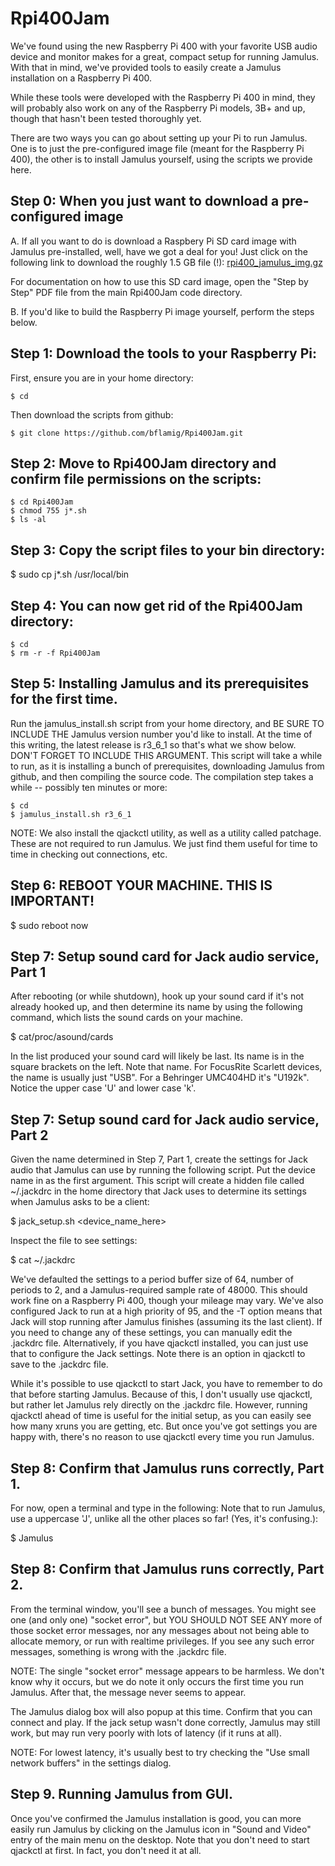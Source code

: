# Rpi400Jam

We've found using the new Raspberry Pi 400 with your favorite USB audio device and monitor makes for a great, compact setup for running Jamulus. With that in mind, we've provided tools to easily create a Jamulus installation on a Raspberry Pi 400. 

While these tools were developed with the Raspberry Pi 400 in mind, they will probably also work on any of the Raspberry Pi models, 3B+ and up, though that hasn't been tested thoroughly yet.

There are two ways you can go about setting up your Pi to run Jamulus. One is to just the pre-configured image file (meant for the Raspberry Pi 400), the other is to install Jamulus yourself, using the scripts we provide here.

## Step 0: When you just want to download a pre-configured image

A. If all you want to do is download a Raspbery Pi SD card image with Jamulus pre-installed, well, have we got a deal for you! Just click on the following link to download the roughly 1.5 GB file (!): [rpi400_jamulus_img.gz](https://1drv.ms/u/s!AhEZTg91Hm5djLolQteTlFIwnUPyWw?e=rvrKlW "rpi400_jamulus_img.gz")

For documentation on how to use this SD card image, open the "Step by Step" PDF file from the main Rpi400Jam code directory.

B. If you'd like to build the Raspberry Pi image yourself, perform the steps below.

## Step 1: Download the tools to your Raspberry Pi:

First, ensure you are in your home directory:
```
$ cd
```
Then download the scripts from github:
```
$ git clone https://github.com/bflamig/Rpi400Jam.git
```

## Step 2: Move to Rpi400Jam directory and confirm file permissions on the scripts:
```
$ cd Rpi400Jam
$ chmod 755 j*.sh
$ ls -al
```
 
## Step 3: Copy the script files to your bin directory:

$ sudo cp j*.sh /usr/local/bin
  
## Step 4: You can now get rid of the Rpi400Jam directory:

```
$ cd
$ rm -r -f Rpi400Jam
```
  
## Step 5: Installing Jamulus and its prerequisites for the first time.

Run the jamulus_install.sh script from your home directory, and BE SURE TO INCLUDE THE Jamulus version number you'd like to install. At the time of this writing, the latest release is r3_6_1 so that's what we show below. DON'T FORGET TO INCLUDE THIS ARGUMENT. This script will take a while to run, as it is installing a bunch of prerequisites, downloading Jamulus from github, and then compiling the source code. The compilation step takes a while -- possibly ten minutes or more:

```
$ cd
$ jamulus_install.sh r3_6_1
```

NOTE: We also install the qjackctl utility, as well as a utility called patchage. These are not required to run Jamulus. We just find them useful for time to time in checking out connections, etc.
  
## Step 6: REBOOT YOUR MACHINE. THIS IS IMPORTANT!

$ sudo reboot now
  
## Step 7: Setup sound card for Jack audio service, Part 1

After rebooting (or while shutdown), hook up your sound card if it's not already hooked up, and then determine its name by using the following command, which lists the sound cards on your machine.

$ cat/proc/asound/cards

In the list produced your sound card will likely be last. Its name is in the square brackets on the left. Note that name. For FocusRite Scarlett devices, the name is usually just "USB". For a Behringer UMC404HD it's "U192k". Notice the upper case 'U' and lower case 'k'.
  
## Step 7: Setup sound card for Jack audio service, Part 2

Given the name determined in Step 7, Part 1, create the settings for Jack audio that Jamulus can use by running the following script. Put the device name in as the first argument. This script will create a hidden file called ~/.jackdrc in the home directory that Jack uses to determine its settings when Jamulus asks to be a client:

$ jack_setup.sh <device_name_here>

Inspect the file to see settings:

$ cat ~/.jackdrc

We've defaulted the settings to a period buffer size of 64, number of periods to 2, and a Jamulus-required sample rate of 48000. This should work fine on a Raspberry Pi 400, though your mileage may vary. We've also configured Jack to run at a high priority of 95, and the -T option means that Jack will stop running after Jamulus finishes (assuming its the last client). If you need to change any of these settings, you can manually edit the .jackdrc file. Alternatively, if you have qjackctl installed, you can just use that to configure the Jack settings. Note there is an option in qjackctl to save to the .jackdrc file.

While it's possible to use qjackctl to start Jack, you have to remember to do that before starting Jamulus. Because of this, I don't usually use qjackctl, but rather let Jamulus rely directly on the .jackdrc file. However, running qjackctl ahead of time is useful for the initial setup, as you can easily see how many xruns you are getting, etc. But once you've got settings you are happy with, there's no reason to use qjackctl every time you run Jamulus.
  
## Step 8: Confirm that Jamulus runs correctly, Part 1.

For now, open a terminal and type in the following: Note that to run Jamulus, use a uppercase 'J', unlike all the other places so far! (Yes, it's confusing.):

$ Jamulus
 
## Step 8: Confirm that Jamulus runs correctly, Part 2.

From the terminal window, you'll see a bunch of messages. You might see one (and only one) "socket error", but YOU SHOULD NOT SEE ANY more of those socket error messages, nor any messages about not being able to allocate memory, or run with realtime privileges. If you see any such error messages, something is wrong with the .jackdrc file.

NOTE: The single "socket error" message appears to be harmless. We don't know why it occurs, but we do note it only occurs the first time you run Jamulus. After that, the message never seems to appear.

The Jamulus dialog box will also popup at this time. Confirm that you can connect and play. If the jack setup wasn't done correctly, Jamulus may still work, but may run very poorly with lots of latency (if it runs at all).

NOTE: For lowest latency, it's usually best to try checking the "Use small network buffers" in the settings dialog.

## Step 9. Running Jamulus from GUI.

Once you've confirmed the Jamulus installation is good, you can more easily run Jamulus by clicking on the Jamulus icon in "Sound and Video" entry of the main menu on the desktop. Note that you don't need to start qjackctl at first. In fact, you don't need it at all.
